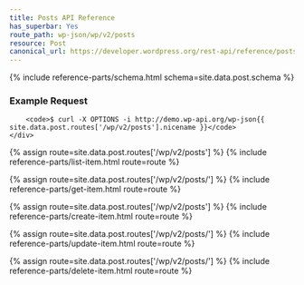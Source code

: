 ```yaml
---
title: Posts API Reference
has_superbar: Yes
route_path: wp-json/wp/v2/posts
resource: Post
canonical_url: https://developer.wordpress.org/rest-api/reference/posts/
---
```


<section class="route">
	<div class="primary">
		{% include reference-parts/schema.html schema=site.data.post.schema %}
	</div>
	<div class="secondary">
		<h3>Example Request</h3>

		<code>$ curl -X OPTIONS -i http://demo.wp-api.org/wp-json{{ site.data.post.routes['/wp/v2/posts'].nicename }}</code>
	</div>
</section>

{% assign route=site.data.post.routes['/wp/v2/posts'] %}
{% include reference-parts/list-item.html route=route %}

{% assign route=site.data.post.routes['/wp/v2/posts/<id>'] %}
{% include reference-parts/get-item.html route=route %}

{% assign route=site.data.post.routes['/wp/v2/posts'] %}
{% include reference-parts/create-item.html route=route %}

{% assign route=site.data.post.routes['/wp/v2/posts/<id>'] %}
{% include reference-parts/update-item.html route=route %}

{% assign route=site.data.post.routes['/wp/v2/posts/<id>'] %}
{% include reference-parts/delete-item.html route=route %}
